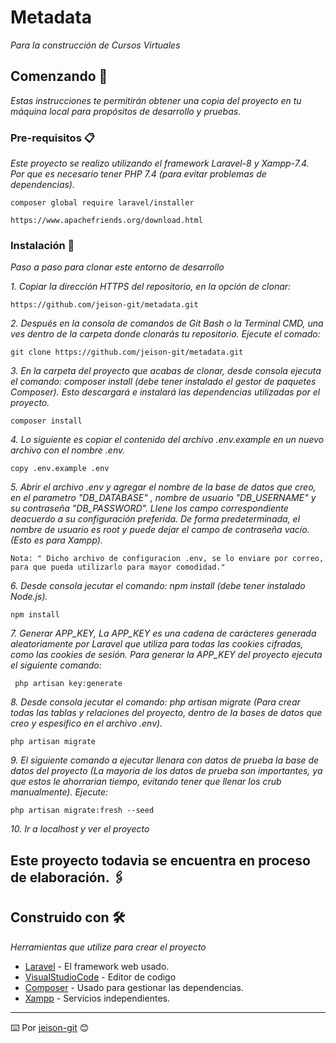 # Metadata

_Para la construcción de Cursos Virtuales_

## Comenzando 🚀

_Estas instrucciones te permitirán obtener una copia del proyecto en tu máquina local para propósitos de desarrollo y pruebas._

### Pre-requisitos 📋

_Este proyecto se realizo utilizando el framework Laravel-8 y Xampp-7.4. Por que es necesario tener PHP 7.4 (para evitar problemas de dependencias)._

```
composer global require laravel/installer 
```
```
https://www.apachefriends.org/download.html 
```

### Instalación 🔧

_Paso a paso para clonar este entorno de desarrollo_


_1. Copiar la dirección HTTPS del repositorio, en la opción de clonar:_

```
https://github.com/jeison-git/metadata.git
```

_2. Después en la consola de comandos de Git Bash o la Terminal CMD,  una ves dentro de la carpeta donde clonarás tu repositorio. Ejecute el comado:_

```
git clone https://github.com/jeison-git/metadata.git
```

_3. En la carpeta del proyecto que acabas de clonar, desde consola  ejecuta el comando: composer install (debe tener instalado el gestor de paquetes Composer).
Esto descargará e instalará las dependencias utilizadas por el proyecto._

```
composer install
```

_4. Lo siguiente es copiar el contenido del archivo .env.example en un nuevo archivo con el nombre .env._

```
copy .env.example .env
```

_5. Abrir el archivo .env y agregar el nombre de la base de datos que creo, en el parametro "DB_DATABASE" , nombre de usuario "DB_USERNAME" y su contraseña "DB_PASSWORD".
Llene los campo correspondiente deacuerdo a su configuración preferida.
De forma predeterminada, el nombre de usuario es root y puede dejar el campo de contraseña vacío. (Esto es para Xampp)._

```
Nota: " Dicho archivo de configuracion .env, se lo enviare por correo, para que pueda utilizarlo para mayor comodidad."
```
_6. Desde consola jecutar el comando:  npm install (debe tener instalado Node.js)._

```
npm install
```

_7. Generar APP_KEY, La APP_KEY es una cadena de carácteres generada aleatoriamente por Laravel que utiliza para todas las cookies cifradas, como las cookies de sesión. Para generar la APP_KEY del proyecto ejecuta el siguiente comando:_

```
 php artisan key:generate
```

_8. Desde consola jecutar el comando: php artisan migrate (Para crear todas las tablas y relaciones del proyecto, dentro de la bases de datos que creo y espesifico en el archivo .env)._

```
php artisan migrate
```

_9. El siguiente comando a ejecutar llenara con datos de prueba la base de datos del proyecto (La mayoria de los datos de prueba son importantes, ya que estos le ahorrarian tiempo, evitando tener que llenar los crub manualmente). Ejecute:_

```
php artisan migrate:fresh --seed
```

_10. Ir a localhost y ver el proyecto_


## Este proyecto todavia se encuentra en proceso de elaboración. 🖇️

## Construido con 🛠️

_Herramientas que utilize para crear el proyecto_

* [Laravel](https://laravel.com/docs) - El framework web usado.
* [VisualStudioCode](https://code.visualstudio.com/Download) - Editor de codigo
* [Composer](https://getcomposer.org/download/) - Usado para gestionar las dependencias.
* [Xampp](https://www.apachefriends.org/download.html ) - Servicios independientes.

---
⌨️ Por [jeison-git](https://github.com/jeison-git) 😊
